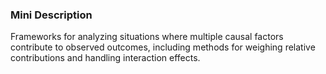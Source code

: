 ### Mini Description

Frameworks for analyzing situations where multiple causal factors contribute to observed outcomes, including methods for weighing relative contributions and handling interaction effects.
